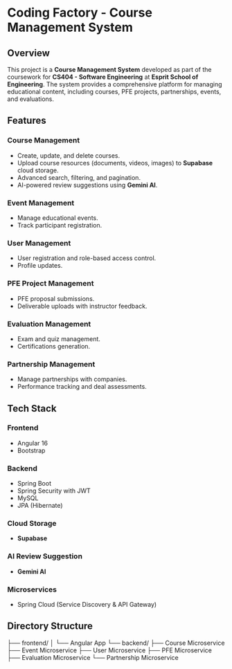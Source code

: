 # Coding Factory - Course Management System

## Overview
This project is a **Course Management System** developed as part of the coursework for **CS404 - Software Engineering** at **Esprit School of Engineering**. The system provides a comprehensive platform for managing educational content, including courses, PFE projects, partnerships, events, and evaluations.

## Features
### Course Management
- Create, update, and delete courses.
- Upload course resources (documents, videos, images) to **Supabase** cloud storage.
- Advanced search, filtering, and pagination.
- AI-powered review suggestions using **Gemini AI**.

### Event Management
- Manage educational events.
- Track participant registration.

### User Management
- User registration and role-based access control.
- Profile updates.

### PFE Project Management
- PFE proposal submissions.
- Deliverable uploads with instructor feedback.

### Evaluation Management
- Exam and quiz management.
- Certifications generation.

### Partnership Management
- Manage partnerships with companies.
- Performance tracking and deal assessments.

## Tech Stack

### Frontend
- Angular 16
- Bootstrap

### Backend
- Spring Boot
- Spring Security with JWT
- MySQL
- JPA (Hibernate)

### Cloud Storage
- **Supabase**

### AI Review Suggestion
- **Gemini AI**

### Microservices
- Spring Cloud (Service Discovery & API Gateway)

## Directory Structure
├── frontend/ │ └── Angular App └── backend/ ├── Course Microservice ├── Event Microservice ├── User Microservice ├── PFE Microservice ├── Evaluation Microservice └── Partnership Microservice


